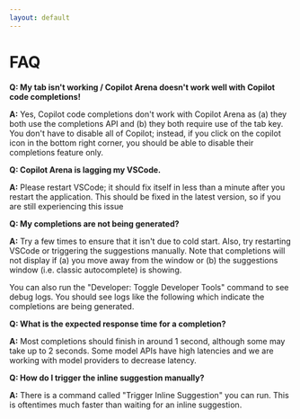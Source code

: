 ```yaml
---
layout: default
---
```


# FAQ

**Q: My tab isn't working / Copilot Arena doesn't work well with Copilot code completions!**

**A:** Yes, Copilot code completions don't work with Copilot Arena as (a) they both use the completions API and (b) they both require use of the tab key. You don't have to disable all of Copilot; instead, if you click on the copilot icon in the bottom right corner, you should be able to disable their completions feature only.

**Q: Copilot Arena is lagging my VSCode.**

**A:** Please restart VSCode; it should fix itself in less than a minute after you restart the application. This should be fixed in the latest version, so if you are still experiencing this issue

**Q: My completions are not being generated?**

**A:** Try a few times to ensure that it isn't due to cold start. Also, try restarting VSCode or triggering the suggestions manually.
Note that completions will not display if (a) you move away from the window or (b) the suggestions window (i.e. classic autocomplete) is showing.

You can also run the "Developer: Toggle Developer Tools" command to see debug logs. You should see logs like the following which indicate the completions are being generated.


**Q: What is the expected response time for a completion?**

**A:** Most completions should finish in around 1 second, although some may take up to 2 seconds. Some model APIs have high latencies and we are working with model providers to decrease latency.

**Q: How do I trigger the inline suggestion manually?**

**A:** There is a command called "Trigger Inline Suggestion" you can run. This is oftentimes much faster than waiting for an inline suggestion.

